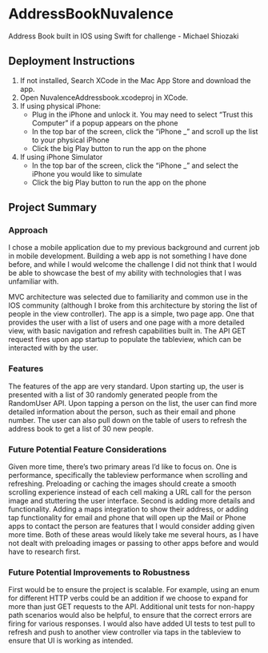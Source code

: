 # AddressBookNuvalence
Address Book built in IOS using Swift for challenge - Michael Shiozaki

## Deployment Instructions
1. If not installed, Search XCode in the Mac App Store and download the app.
2. Open NuvalenceAddressbook.xcodeproj in XCode. 
3. If using physical iPhone: 
   * Plug in the iPhone and unlock it. You may need to select “Trust this Computer” if a popup appears on the phone
   * In the top bar of the screen, click the “iPhone _” and scroll up the list to your physical iPhone
   * Click the big Play button to run the app on the phone
4. If using iPhone Simulator
   * In the top bar of the screen, click the “iPhone _” and select the iPhone you would like to simulate
   * Click the big Play button to run the app on the phone

## Project Summary

### Approach
I chose a mobile application due to my previous background and current job in mobile development. Building a web app is not something I have done before, and while I would welcome the challenge I did not think that I would be able to showcase the best of my ability with technologies that I was unfamiliar with.

MVC architecture was selected due to familiarity and common use in the IOS community (although I broke from this architecture by storing the list of people in the view controller). The app is a simple, two page app. One that provides the user with a list of users and one page with a more detailed view, with basic navigation and refresh capabilities built in. The API GET request fires upon app startup to populate the tableview, which can be interacted with by the user. 


### Features
The features of the app are very standard. Upon starting up, the user is presented with a list of 30 randomly generated people from the RandomUser API. Upon tapping a person on the list, the user can find more detailed information about the person, such as their email and phone number. The user can also pull down on the table of users to refresh the address book to get a list of 30 new people.  


### Future Potential Feature Considerations
Given more time, there’s two primary areas I’d like to focus on. One is performance, specifically the tableview performance when scrolling and refreshing. Preloading or caching the images should create a smooth scrolling experience instead of each cell making a URL call for the person image and stuttering the user interface. Second is adding more details and functionality. Adding a maps integration to show their address, or adding tap functionality for email and phone that will open up the Mail or Phone apps to contact the person are features that I would consider adding given more time. Both of these areas would likely take me several hours, as I have not dealt with preloading images or passing to other apps before and would have to research first.


### Future Potential Improvements to Robustness
First would be to ensure the project is scalable. For example, using an enum for different HTTP verbs could be an addition if we choose to expand for more than just GET requests to the API. Additional unit tests for non-happy path scenarios would also be helpful, to ensure that the correct errors are firing for various responses. I would also have added UI tests to test pull to refresh and push to another view controller via taps in the tableview to ensure that UI is working as intended. 

